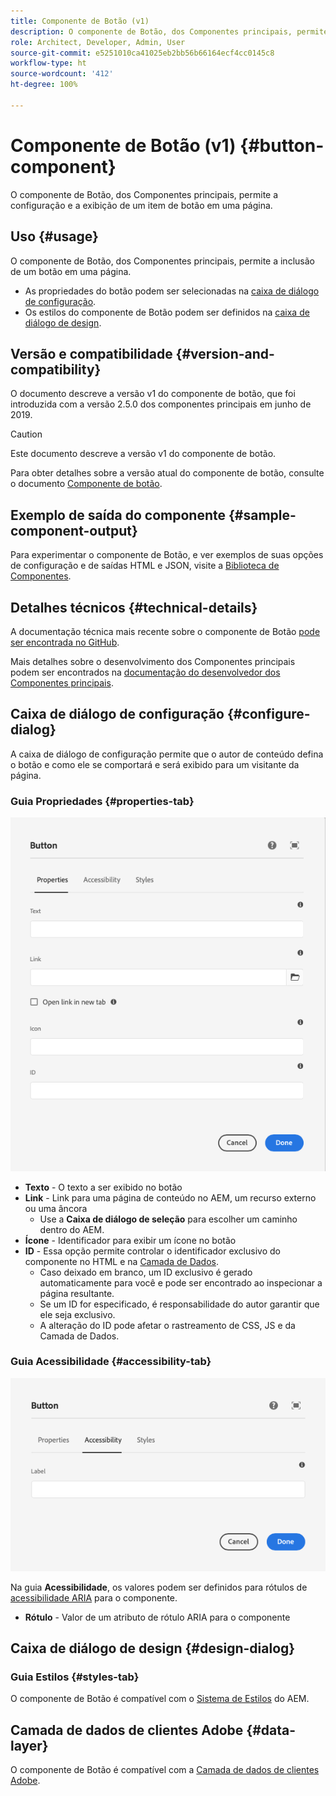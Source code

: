 ```yaml
---
title: Componente de Botão (v1)
description: O componente de Botão, dos Componentes principais, permite a criação e a exibição de um botão.
role: Architect, Developer, Admin, User
source-git-commit: e5251010ca41025eb2bb56b66164ecf4cc0145c8
workflow-type: ht
source-wordcount: '412'
ht-degree: 100%

---
```



# Componente de Botão  (v1) {#button-component}

O componente de Botão, dos Componentes principais, permite a configuração e a exibição de um item de botão em uma página.

## Uso {#usage}

O componente de Botão, dos Componentes principais, permite a inclusão de um botão em uma página.

* As propriedades do botão podem ser selecionadas na [caixa de diálogo de configuração](#configure-dialog).
* Os estilos do componente de Botão podem ser definidos na [caixa de diálogo de design](#design-dialog).

## Versão e compatibilidade {#version-and-compatibility}

O documento descreve a versão v1 do componente de botão, que foi introduzida com a versão 2.5.0 dos componentes principais em junho de 2019.

>[!CAUTION]
>
>Este documento descreve a versão v1 do componente de botão.
>
>Para obter detalhes sobre a versão atual do componente de botão, consulte o documento [Componente de botão](/help/components/button.md).

## Exemplo de saída do componente {#sample-component-output}

Para experimentar o componente de Botão, e ver exemplos de suas opções de configuração e de saídas HTML e JSON, visite a [Biblioteca de Componentes](https://adobe.com/go/aem_cmp_library_button).

## Detalhes técnicos {#technical-details}

A documentação técnica mais recente sobre o componente de Botão [pode ser encontrada no GitHub](https://adobe.com/go/aem_cmp_tech_button_v1).

Mais detalhes sobre o desenvolvimento dos Componentes principais podem ser encontrados na [documentação do desenvolvedor dos Componentes principais](/help/developing/overview.md).

## Caixa de diálogo de configuração {#configure-dialog}

A caixa de diálogo de configuração permite que o autor de conteúdo defina o botão e como ele se comportará e será exibido para um visitante da página.

### Guia Propriedades {#properties-tab}

![Guia Propriedades da caixa de diálogo de edição do componente de Botão](/help/assets/button-edit-properties.png)

* **Texto** - O texto a ser exibido no botão
* **Link** - Link para uma página de conteúdo no AEM, um recurso externo ou uma âncora
   * Use a **Caixa de diálogo de seleção** para escolher um caminho dentro do AEM.
* **Ícone** - Identificador para exibir um ícone no botão
* **ID** - Essa opção permite controlar o identificador exclusivo do componente no HTML e na [Camada de Dados](/help/developing/data-layer/overview.md).
   * Caso deixado em branco, um ID exclusivo é gerado automaticamente para você e pode ser encontrado ao inspecionar a página resultante.
   * Se um ID for especificado, é responsabilidade do autor garantir que ele seja exclusivo.
   * A alteração do ID pode afetar o rastreamento de CSS, JS e da Camada de Dados.

### Guia Acessibilidade {#accessibility-tab}

![Guia Acessibilidade da caixa de diálogo de edição do componente de Botão](/help/assets/button-edit-accessibility.png)

Na guia **Acessibilidade**, os valores podem ser definidos para rótulos de [acessibilidade ARIA](https://www.w3.org/WAI/standards-guidelines/aria/) para o componente.

* **Rótulo** - Valor de um atributo de rótulo ARIA para o componente

## Caixa de diálogo de design {#design-dialog}

### Guia Estilos {#styles-tab}

O componente de Botão é compatível com o [Sistema de Estilos](/help/get-started/authoring.md#component-styling) do AEM.

## Camada de dados de clientes Adobe {#data-layer}

O componente de Botão é compatível com a [Camada de dados de clientes Adobe](/help/developing/data-layer/overview.md).
